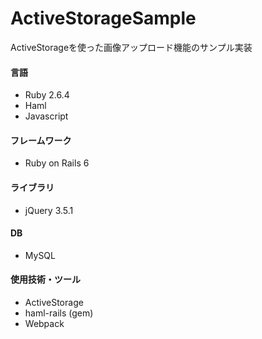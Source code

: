 # ActiveStorageSample

ActiveStorageを使った画像アップロード機能のサンプル実装

#### 言語
* Ruby 2.6.4
* Haml
* Javascript

#### フレームワーク
* Ruby on Rails 6

#### ライブラリ

* jQuery 3.5.1

#### DB

* MySQL

#### 使用技術・ツール

* ActiveStorage
* haml-rails (gem)
* Webpack
